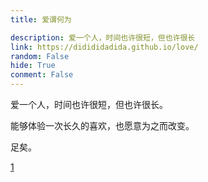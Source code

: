 ```yaml
---
title: 爱谓何为

description: 爱一个人，时间也许很短，但也许很长
link: https://didididadida.github.io/love/
random: False
hide: True
conment: False
---
```


爱一个人，时间也许很短，但也许很长。

能够体验一次长久的喜欢，也愿意为之而改变。

足矣。 

[1](https://didididadida.github.io/love/)
